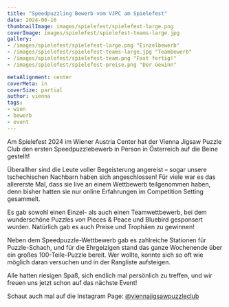 ```yaml
---
title: "Speedpuzzling Bewerb vom VJPC am Spielefest"
date: 2024-06-16
thumbnailImage: images/spielefest/spielefest-large.png
coverImage: images/spielefest/spielefest-teams-large.jpg
gallery:
- /images/spielefest/spielefest-large.png "Einzelbewerb"
- /images/spielefest/spielefest-teams-large.jpg "Teambewerb"
- /images/spielefest/spielefest-team.png "Fast fertig!"
- /images/spielefest/spielefest-preise.png "Der Gewinn"

metaAlignment: center
coverMeta: in
coverSize: partial
author: vienna
tags:
- wien
- bewerb
- event
---
```


Am Spielefest 2024 im Wiener Austria Center hat der Vienna Jigsaw Puzzle Club den ersten 
Speedpuzzlebewerb in Person in Österreich auf die Beine gestellt!
<!--more--> 
Überallher sind die Leute voller Begeisterung angereist – sogar unsere tschechischen Nachbarn haben sich angeschlossen! Für viele war es das allererste Mal, dass sie live an einem Wettbewerb teilgenommen haben, denn bisher hatten sie nur online Erfahrungen im Competition Setting gesammelt.

Es gab sowohl einen Einzel- als auch einen Teamwettbewerb, bei dem wunderschöne Puzzles von Pieces & Peace und Bluebird gesponsert wurden. Natürlich gab es auch Preise und Trophäen zu gewinnen!

Neben dem Speedpuzzle-Wettbewerb gab es zahlreiche Stationen für Puzzle-Schach, und für die Ehrgeizigen stand das ganze Wochenende über ein großes 100-Teile-Puzzle bereit. Wer wollte, konnte sich so oft wie möglich daran versuchen und in der Rangliste aufsteigen.

Alle hatten riesigen Spaß, sich endlich mal persönlich zu treffen, und wir freuen uns jetzt schon auf das nächste Event!


Schaut auch mal auf die Instagram Page: [@viennajigsawpuzzleclub](https://www.instagram.com/p/C8aQ6r8oMRX/)
